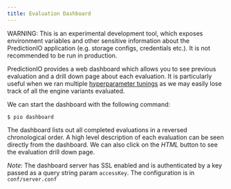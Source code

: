 ```yaml
---
title: Evaluation Dashboard
---
```


WARNING: This is an experimental development tool, which exposes environment variables and other sensitive information about the PredictionIO application (e.g. storage configs, credentials etc.). It is not recommended to be run in production.

PredictionIO provides a web dashboard which allows you to see previous
evaluation and a drill down page about each evaluation. It is particularly
useful when we ran multiple [hyperparameter tunings](/evaluation/paramtuning/)
as we may easily lose track of all the engine variants evaluated.

We can start the dashboard with the following command:

```
$ pio dashboard
```

The dashboard lists out all completed evaluations in a reversed chronological
order. A high level description of each evaluation can be seen directly from the
dashboard. We can also click on the *HTML* button to see the evaluation drill
down page.

*Note:* The dashboard server has SSL enabled and is authenticated by a key passed as a query string param `accessKey`. The configuration is in `conf/server.conf`